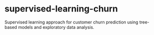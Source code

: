 # supervised-learning-churn
 Supervised learning approach for customer churn prediction using tree-based models and exploratory data analysis.
